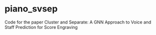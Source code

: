 # piano_svsep
Code for the paper Cluster and Separate: A GNN Approach to Voice and Staff Prediction for Score Engraving
